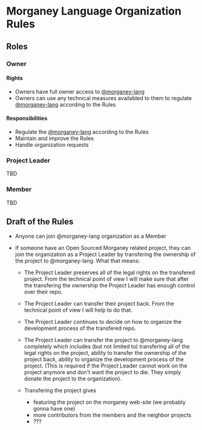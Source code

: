 # Morganey Language Organization Rules #

## Roles ##

### Owner ###

#### Rights ####

- Owners have full owner access to [@morganey-lang]
- Owners can use any technical measures availabled to them to regulate
  [@morganey-lang] according to the Rules

#### Responsibilities ####

- Regulate the [@morganey-lang] according to the Rules
- Maintain and improve the Rules
- Handle organization requests

### Project Leader ###

TBD

### Member ###

TBD

## Draft of the Rules ##

- Anyone can join @morganey-lang organization as a Member

- If someone have an Open Sourced Morganey related project, they can join the organization as a Project Leader by transfering the ownership of the project to @morganey-lang. What that means:

    - The Project Leader preserves all of the legal rights on the transfered project. From the technical point of view I will make sure that after the transfering the ownership the Project Leader has enough control over their repo.

    - The Project Leader can transfer their project back. From the technical point of view I will help to do that.

    - The Project Leader continues to decide on how to organize the development process of the transfered repo.

    - The Project Leader can transfer the project to @morganey-lang completely which includes (but not limited to) transfering all of the legal rights on the project, ability to transfer the ownership of the project back, ability to organize the development process of the project. (This is required if the Project Leader cannot work on the project anymore and don't want the project to die. They simply donate the project to the organization).

    - Transfering the project gives

        - featuring the project on the morganey web-site (we probably gonna have one)
        - more contributors from the members and the neighbor projects
        - ???

[@morganey-lang]: https://github.com/morganey-lang
